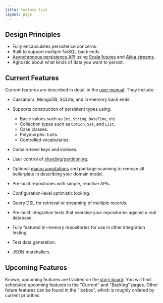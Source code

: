 ```yaml
---
title: feature list
layout: page
---
```


## Design Principles

- Fully encapsulates persistence concerns.
- Built to support multiple NoSQL back ends.
- [Asynchronous persistence API](manual/repo/repo-api.html) using [Scala
  futures](http://docs.scala-lang.org/overviews/core/futures.html) and
  [Akka
  streams](http://doc.akka.io/docs/akka/current/scala/stream/index.html). 
- Agnostic about what kinds of data you want to persist.

## Current Features

Current features are described in detail in the [user
manual](manual). They include:

- Cassandra, MongoDB, SQLite, and in-memory back ends.
- Supports construction of persistent types using:
  - Basic values such as `Int`, `String`, `DateTime`, etc.
  - Collection types such as `Option`, `Set`, and `List`.
  - Case classes.
  - Polymorphic traits.
  - Controlled vocabularies.
- Domain-level keys and indexes.
- User control of [sharding](https://docs.mongodb.com/manual/sharding/#shard-keys)/[partitioning](https://docs.datastax.com/en/cql/3.1/cql/cql_reference/refCompositePk.html).
- Optional [macro
  annotations](http://docs.scala-lang.org/overviews/macros/annotations.html)
  and package scanning to remove all boilerplate in describing your
  domain model.

- Pre-built repositories with simple, reactive APIs.
- Configuration-level optimistic locking.
- Query DSL for retrieval or streaming of multiple records.
- Pre-built integration tests that exercise your repositories
  against a real database.
- Fully featured in-memory repositories for use in other integration
  testing.
- Test data generation.
- JSON marshallers.

## Upcoming Features

Known, upcoming features are tracked on the [story
board](https://www.pivotaltracker.com/n/projects/1231978). You will
find scheduled upcoming features in the "Current" and "Backlog"
pages. Other future features can be found in the "Icebox", which is
roughly ordered by current priorities.
